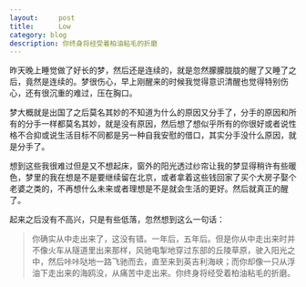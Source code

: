```yaml
---
layout:     post
title:      Low
category: blog
description: 你终身将经受着柏油粘毛的折磨
---
```

昨天晚上睡觉做了好长的梦，然后还是连续的，就是忽然朦朦胧胧的醒了又睡了之后，竟然是连续的。梦很伤心，早上刚醒来的时候我觉得意识清醒也觉得特别伤心，还有很沉重的难过，压在胸口。

梦大概就是出国了之后莫名其妙的不知道为什么的原因又分手了，分手的原因和所有的分手一样都莫名其妙，就是没有原因，然后想了想似乎所有的你很好或者说性格不合抑或说生活目标不同都是另一种自我安慰的借口，其实分手没什么原因，就是分手了。

想到这些我很难过但是又不想起床，窗外的阳光透过纱帘让我的梦显得稍许有些暖色，梦里的我在想是不是要继续留在北京，或者拿着这些钱回家了买个大房子娶个老婆之类的，不再想什么未来或者理想是不是就会生活的更好。然后就真正的醒了。

起来之后没有不高兴，只是有些低落，忽然想到这么一句话：

> 你确实从中走出来了，这没有错。一年后，五年后。但是你从中走出来时并不像火车从隧道里出来那样，风驰电掣地穿过东部的丘陵草原，驶入阳光之中，然后咔咔哒地一路飞驰而去，直至来到英吉利海峡；而你却像一只从浮油下走出来的海鸥没，从痛苦中走出来。你终身将经受着柏油粘毛的折磨。